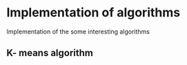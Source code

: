 # Implementation of algorithms
Implementation of the some interesting algorithms

## K- means algorithm ##

